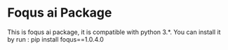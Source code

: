 # Foqus ai Package

This is foqus ai package, it is compatible with python 3.*.
You can install it by run :
pip install foqus==1.0.4.0